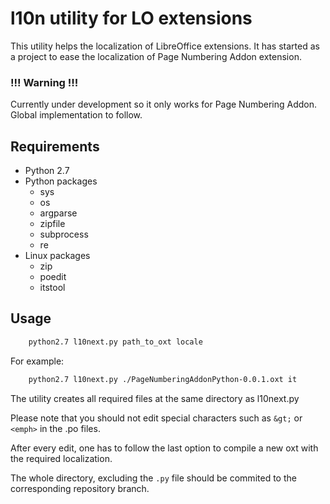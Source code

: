 # l10n utility for LO extensions

This utility helps the localization of LibreOffice extensions. It has started as a project to ease the localization of Page Numbering Addon extension.

### !!! Warning !!!

Currently under development so it only works for Page Numbering Addon. Global implementation to follow.

## Requirements
* Python 2.7
* Python packages
  * sys
  * os
  * argparse
  * zipfile
  * subprocess
  * re
* Linux packages
  * zip
  * poedit
  * itstool

## Usage

```bash
    python2.7 l10next.py path_to_oxt locale
```

For example:

```bash
    python2.7 l10next.py ./PageNumberingAddonPython-0.0.1.oxt it
```

The utility creates all required files at the same directory as l10next.py

Please note that you should not edit special characters such as `&gt;` or `<emph>` in the .po files.

After every edit, one has to follow the last option to compile a new oxt with the required localization.

The whole directory, excluding the `.py` file should be commited to the corresponding repository branch.